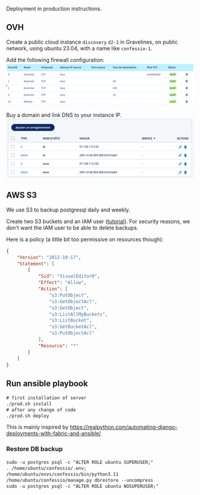 Deployment in production instructions.

## OVH

Create a public cloud instance `discovery` `d2-2` in Gravelines, on public network, using ubuntu 23.04, with a name like `confessio-1`. 

Add the following firewall configuration:
![OVHcloud.png](./OVHcloud.png)

Buy a domain and link DNS to your instance IP.
![Domaines.png](./Domaines-SSL-IONOS.png)

## AWS S3

We use S3 to backup postgresql daily and weekly.

Create two S3 buckets and an IAM user ([tutorial](https://kinsta.com/knowledgebase/amazon-s3-backups/)).
For security reasons, we don't want the IAM user to be able to delete backups.

Here is a policy (a little bit too permissive on resources though):
```json
{
    "Version": "2012-10-17",
    "Statement": [
        {
            "Sid": "VisualEditor0",
            "Effect": "Allow",
            "Action": [
                "s3:PutObject",
                "s3:GetObjectAcl",
                "s3:GetObject",
                "s3:ListAllMyBuckets",
                "s3:ListBucket",
                "s3:GetBucketAcl",
                "s3:PutObjectAcl"
            ],
            "Resource": "*"
        }
    ]
}
```

## Run ansible playbook

```shell
# first installation of server
./prod.sh install
# after any change of code
./prod.sh deploy
```
This is mainly inspired by https://realpython.com/automating-django-deployments-with-fabric-and-ansible/

### Restore DB backup
```
sudo -u postgres psql -c "ALTER ROLE ubuntu SUPERUSER;"
. /home/ubuntu/confessio/.env; /home/ubuntu/envs/confessio/bin/python3.11 /home/ubuntu/confessio/manage.py dbrestore --uncompress
sudo -u postgres psql -c "ALTER ROLE ubuntu NOSUPERUSER;"
```